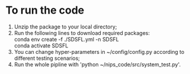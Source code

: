 # To run the code
1. Unzip the package to your local directory;
2. Run the following lines to download required packages:  
  conda env create -f ./SDSFL.yml -n SDSFL  
  conda activate SDSFL  
3. You can change hyper-parameters in ~/config/config.py according to different testing scenarios;
4. Run the whole pipline with 'python ~/nips_code/src/system_test.py'.
